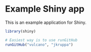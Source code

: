 # Example Shiny app

This is an example application for Shiny.

```R
library(shiny)

# Easiest way is to use runGitHub
runGitHub("vulcano", "jkruppa")
```
